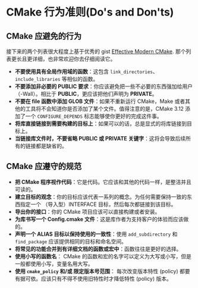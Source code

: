 # CMake 行为准则(Do's and Don'ts)

## CMake 应避免的行为

接下来的两个列表很大程度上基于优秀的 gist [Effective Modern CMake]. 那个列表更长且更详细，也非常欢迎你去仔细阅读它。

- **不要使用具有全局作用域的函数**：这包含 `link_directories`、 `include_libraries` 等相似的函数。
- **不要添加非必要的 PUBLIC 要求**：你应该避免把一些不必要的东西强加给用户（-Wall）。相比于 **PUBLIC**，更应该把他们声明为 **PRIVATE**。
- **不要在 file 函数中添加 GLOB 文件**：如果不重新运行 CMake，Make 或者其他的工具将不会知道你是否添加了某个文件。值得注意的是，CMake 3.12 添加了一个 `CONFIGURE_DEPENDS` 标志能够使你更好的完成这件事。
- **将库直接链接到需要构建的目标上**：如果可以的话，总是显式的将库链接到目标上。
- **当链接库文件时，不要省略 PUBLIC 或 PRIVATE 关键字**：这将会导致后续所有的链接都是缺省的。

## CMake 应遵守的规范

- **把 CMake 程序视作代码**：它是代码。它应该和其他的代码一样，是整洁并且可读的。
- **建立目标的观念**：你的目标应该代表一系列的概念。为任何需要保持一致的东西指定一个 （导入型）INTERFACE 目标，然后每次都链接到该目标。
- **导出你的接口**：你的 CMake 项目应该可以直接构建或者安装。
- **为库书写一个 Config.cmake 文件**：这是库作者为支持客户的体验而应该做的。
- **声明一个 ALIAS 目标以保持使用的一致性**：使用 `add_subdirectory` 和 `find_package` 应该提供相同的目标和命名空间。
- **将常见的功能合并到有详细文档的函数或宏中**：函数往往是更好的选择。
- **使用小写的函数名**： CMake 的函数和宏的名字可以定义为大写或小写，但是一般都使用小写，变量名用大写。
- **使用 `cmake_policy` 和/或 限定版本号范围**： 每次改变版本特性 (policy) 都要有据可依。应该只有不得不使用旧特性时才降低特性 (policy) 版本。

[Effective Modern CMake]: https://gist.github.com/mbinna/c61dbb39bca0e4fb7d1f73b0d66a4fd1
